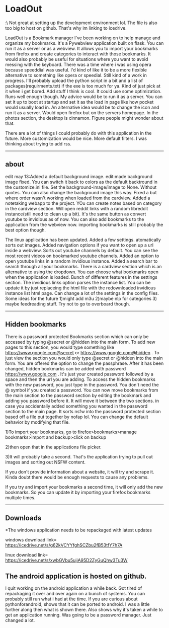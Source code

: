 # LoadOut
:\ Not great at setting up the development environment lol. The file is also too big to host on github. That's why im linking to icedrive.

LoadOut is a Bookmark manager I've been working on to help manage and organize my bookmarks. It's a Pywebview application built on flask. You can run it as a server or as a webview.  It allows you to import your bookmarks from firefox and create categories to interact with those bookmarks. It would also probably be useful for situations where you want to avoid messing with the keyboard. There was a time where i was using opera because speeddial was useful. I'd kind of like it to be a more flexible alternative to something like opera or speedial. Still kind of a work in progress. I'll probably upload the python script in a bit and a list of packages(requirments.txt) if the exe is too much for ya. Kind of just pick at it when i get bored. Add stuff I think is cool. It could use some optimization. Runs well enough though. My advice would be to run it as a server. You can set it up to boot at startup and set it as the load in page like how pocket would usually load in. An alternative idea would be to change the icon and run it as a server. Would open firefox but on the servers homepage. In the photos section, the desktop is cinnamon. Figure people might wonder about that. 

There are a lot of things I could probably do with this application in the future. More customization would be nice. More default filters. I was thinking about trying to add rss.

----------------------------------------
about
-----------------------------------------
edit may 13:Added a default background image. edit:made background image fixed. You can switch it back to colors as the default backtround in the customize.ini file. Set the background-image/image to None. Without quotes. You can also change the background image this way. Fixed a but where order wasn't working when loaded from the cardview. Added a notetaking webapp to the project. YOu can create notes based on category in the cardview section. Will open reddit links with a random libreddit instance(still need to clean up a bit). It's the same button as convert youtube to invidious as of now. You can also add bookmarks to the application from the webview now. importing bookmarks is still probably the best option though.

The linux application has been updated. Added a few settings. atomatically sorts out images. Added navigation options if you want to open up a url inside a webview. Sorts out youtube channels by default. You can see the most recent videos on bookmarked youtube channels. Added an option to open youtube links in a random invidious instance. Added a search bar to search through all your bookmarks. There is a cardview section which is an alternative to using the dropdown. You can choose what bookmarks open when the application is loaded. Bunch of different features in the settings section. The invidious links option parses the instance list. You can be update it by just replaceing the html file with the redownloaded invidious instance list html page. Can change a lot of the settings in the config files. Some ideas for the future 1)might add m3u 2)maybe nlp for categories 3) maybe feedreading stuff. Try not to go to overboard though.

-------------------------------------------
Hidden bookmarks
-------------------------------------------
There is a password protected Bookmarks section which can only be accessed by typing @secret or @hidden into the main form. To add new pages to this section, you would type something like https://www.google.com@secret or https://www.google.com@hidden  . To just view the section you would only type @secret or @hidden into the main form. You are offered the option to change the passphrase. After it has been changed, hidden bookmarks can be added with password https://www.google.com . It's just your created password followed by a space and then the url you are adding. To access the hidden bookmarks with the new password, you just type in the password. You don't need the @ symbol if you created a password. You can now move bookmarks from the main section to the password section by editing the bookmark and adding you password before it. It will move it between the two sections. in case you accidentally added something you wanted in the password section to the main page. It sorts nsfw into the password protected section based off a file put together by nofap lol. You can change the default behavior by modifying that file.

1)To import your bookmarks, go to firefox>bookmarks>manage bookmarks>import and backup>click on backup

2)then open that in the applications file picker.

3)It will probably take a second. That's the application trying to pull out images and sorting out NSFW content.

If you don't provide information about a website, it will try and scrape it. Kinda doubt there would be enough requests to cause any problems.

If you try and import your bookmarks a second time, it will only add the new bookmarks. So you can update it by importing your firefox bookmarks multiple times. 

-------------------------------------------
Downloads
-------------------------------------------
*The windows application needs to be repackaged with latest updates

windows 
download link= https://icedrive.net/s/g62kVCYYfghSCZbu2fB53tfY7h7A

linux 
download link= https://icedrive.net/s/xwbGVbu5ujiA95D2ZyGuQhw3Tu3W

The android application is hosted on github.
----------------------------------------
I quit working on the android application a while back. Got tired of repackaging it over and over again on a bunch of systems. You can probably still run what i had at the time. If you are curious about pythonforandroid, shows that it can be ported to android. I was a little further along then what is shown there. Also shows why it's taken a while to get an application running. Was going to be a password manager. Just changed a lot.




